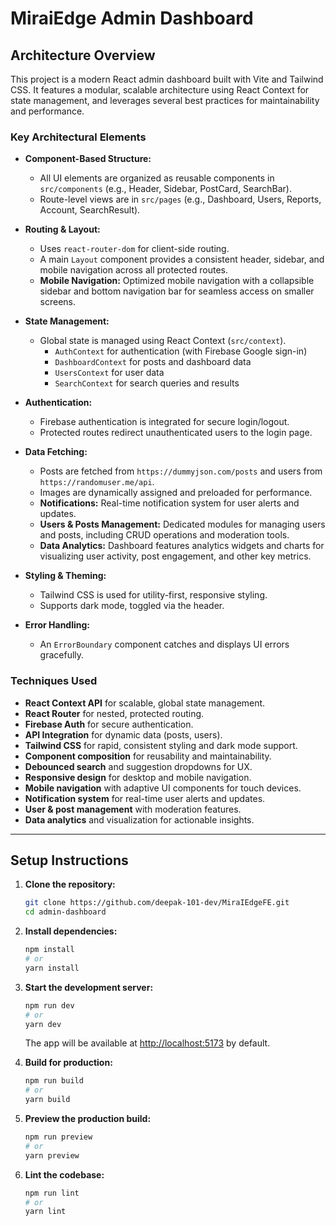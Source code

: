 # MiraiEdge Admin Dashboard

## Architecture Overview

This project is a modern React admin dashboard built with Vite and Tailwind CSS. It features a modular, scalable architecture using React Context for state management, and leverages several best practices for maintainability and performance.

### Key Architectural Elements

- **Component-Based Structure:**

  - All UI elements are organized as reusable components in `src/components` (e.g., Header, Sidebar, PostCard, SearchBar).
  - Route-level views are in `src/pages` (e.g., Dashboard, Users, Reports, Account, SearchResult).

- **Routing & Layout:**

  - Uses `react-router-dom` for client-side routing.
  - A main `Layout` component provides a consistent header, sidebar, and mobile navigation across all protected routes.
  - **Mobile Navigation:** Optimized mobile navigation with a collapsible sidebar and bottom navigation bar for seamless access on smaller screens.

- **State Management:**

  - Global state is managed using React Context (`src/context`).
    - `AuthContext` for authentication (with Firebase Google sign-in)
    - `DashboardContext` for posts and dashboard data
    - `UsersContext` for user data
    - `SearchContext` for search queries and results

- **Authentication:**

  - Firebase authentication is integrated for secure login/logout.
  - Protected routes redirect unauthenticated users to the login page.

- **Data Fetching:**

  - Posts are fetched from `https://dummyjson.com/posts` and users from `https://randomuser.me/api`.
  - Images are dynamically assigned and preloaded for performance.
  - **Notifications:** Real-time notification system for user alerts and updates.
  - **Users & Posts Management:** Dedicated modules for managing users and posts, including CRUD operations and moderation tools.
  - **Data Analytics:** Dashboard features analytics widgets and charts for visualizing user activity, post engagement, and other key metrics.

- **Styling & Theming:**

  - Tailwind CSS is used for utility-first, responsive styling.
  - Supports dark mode, toggled via the header.

- **Error Handling:**
  - An `ErrorBoundary` component catches and displays UI errors gracefully.

### Techniques Used

- **React Context API** for scalable, global state management.
- **React Router** for nested, protected routing.
- **Firebase Auth** for secure authentication.
- **API Integration** for dynamic data (posts, users).
- **Tailwind CSS** for rapid, consistent styling and dark mode support.
- **Component composition** for reusability and maintainability.
- **Debounced search** and suggestion dropdowns for UX.
- **Responsive design** for desktop and mobile navigation.
- **Mobile navigation** with adaptive UI components for touch devices.
- **Notification system** for real-time user alerts and updates.
- **User & post management** with moderation features.
- **Data analytics** and visualization for actionable insights.

---

## Setup Instructions

1. **Clone the repository:**

   ```bash
   git clone https://github.com/deepak-101-dev/MiraIEdgeFE.git
   cd admin-dashboard
   ```

2. **Install dependencies:**

   ```bash
   npm install
   # or
   yarn install
   ```

3. **Start the development server:**

   ```bash
   npm run dev
   # or
   yarn dev
   ```

   The app will be available at [http://localhost:5173](http://localhost:5173) by default.

4. **Build for production:**

   ```bash
   npm run build
   # or
   yarn build
   ```

5. **Preview the production build:**

   ```bash
   npm run preview
   # or
   yarn preview
   ```

6. **Lint the codebase:**
   ```bash
   npm run lint
   # or
   yarn lint
   ```
